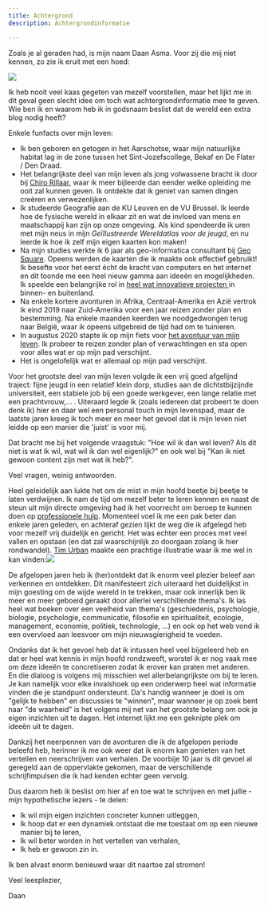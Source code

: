 ```yaml
---
title: Achtergrond
description: Achtergrondinformatie

---
```

Zoals je al geraden had, is mijn naam Daan Asma. Voor zij die mij niet kennen, zo zie ik eruit met een hoed:

![](/images/img_20200920_184202.jpg)

Ik heb nooit veel kaas gegeten van mezelf voorstellen, maar het lijkt me in dit geval geen slecht idee om toch wat achtergrondinformatie mee te geven. Wie ben ik en waarom heb ik in godsnaam beslist dat de wereld een extra blog nodig heeft?

Enkele funfacts over mijn leven:

* Ik ben geboren en getogen in het Aarschotse, waar mijn natuurlijke habitat lag in de zone tussen het Sint-Jozefscollege, Bekaf en De Flater / Den Draad.
* Het belangrijkste deel van mijn leven als jong volwassene bracht ik door bij [Chiro Rillaar](https://www.chirojongensrillaar.com "Chiro Rillaar"), waar ik meer bijleerde dan eender welke opleiding me ooit zal kunnen geven. Ik ontdekte dat ik geniet van samen dingen creëren en verwezenlijken.
* Ik studeerde Geografie aan de KU Leuven en de VU Brussel. Ik leerde hoe de fysische wereld in elkaar zit en wat de invloed van mens en maatschappij kan zijn op onze omgeving. Als kind spendeerde ik uren met mijn neus in mijn _Geïllustreerde Wereldatlas voor de jeugd_, en nu leerde ik hoe ik zelf mijn eigen kaarten kon maken!
* Na mijn studies werkte ik 6 jaar als geo-informatica consultant bij [Geo Square](https:///www.geosquare.eu "Geo Square"). Opeens werden de kaarten die ik maakte ook effectief gebruikt! Ik besefte voor het eerst écht de kracht van computers en het internet en dit toonde me een heel nieuw gamma aan ideeën en mogelijkheden. Ik speelde een belangrijke rol in [heel wat innovatieve projecten ](https://www.linkedin.com/in/daan-asma-218b7683   "Linkedin Daan")in binnen- en buitenland.
* Na enkele kortere avonturen in Afrika, Centraal-Amerika en Azië vertrok ik eind 2019 naar Zuid-Amerika voor een jaar reizen zonder plan en bestemming. Na enkele maanden keerden we noodgedwongen terug naar België, waar ik opeens uitgebreid de tijd had om te tuinieren.
* In augustus 2020 stapte ik op mijn fiets voor [het avontuur van mijn leven](https://www.polarsteps.com/DaanAsma/3718677-vive-le-velo "Polarsteps"). Ik probeer te reizen zonder plan of verwachtingen en sta open voor alles wat er op mijn pad verschijnt.
* Het is ongelofelijk wat er allemaal op mijn pad verschijnt.

Voor het grootste deel van mijn leven volgde ik een vrij goed afgelijnd traject: fijne jeugd in een relatief klein dorp, studies aan de dichtstbijzijnde universiteit, een stabiele job bij een goede werkgever, een lange relatie met een prachtvrouw,... . Uiteraard legde ik (zoals iedereen dat probeert te doen denk ik) hier en daar wel een personal touch in mijn levenspad, maar de laatste jaren kreeg ik toch meer en meer het gevoel dat ik mijn leven niet leidde op een manier die 'juist' is voor mij.

Dat bracht me bij het volgende vraagstuk: "Hoe wil ik dan wel leven? Als dit niet is wat ik wil, wat wil ik dan wel eigenlijk?" en ook wel bij "Kan ik niet gewoon content zijn met wat ik heb?".

Veel vragen, weinig antwoorden.

Heel geleidelijk aan lukte het om de mist in mijn hoofd beetje bij beetje te laten verdwijnen. Ik nam de tijd om mezelf beter te leren kennen en naast de steun uit mijn directe omgeving had ik het voorrecht om beroep te kunnen doen op [professionele hulp](https://www.elkeweemaes.be/ "Kairos - Elke"). Momenteel voel ik me een pak beter dan enkele jaren geleden, en achteraf gezien lijkt de weg die ik afgelegd heb voor mezelf vrij duidelijk en gericht. Het was echter een proces met veel vallen en opstaan (en dat zal waarschijnlijk zo doorgaan zolang ik hier rondwandel). [Tim Urban](https://waitbutwhy.com "Wait but Why?") maakte een prachtige illustratie waar ik me wel in kan vinden:![](/images/wbw_roller-coaster-1-2.png)

De afgelopen jaren heb ik (her)ontdekt dat ik enorm veel plezier beleef aan verkennen en ontdekken. Dit manifesteert zich uiteraard het duidelijkst in mijn goesting om de wijde wereld in te trekken, maar ook innerlijk ben ik meer en meer geboeid geraakt door allerlei verschillende thema's. Ik las heel wat boeken over een veelheid van thema's (geschiedenis, psychologie, biologie, psychologie, communicatie, filosofie en spiritualiteit, ecologie, management, economie, politiek, technologie, ...) en ook op het web vond ik een overvloed aan leesvoer om mijn nieuwsgierigheid te voeden.

Ondanks dat ik het gevoel heb dat ik intussen heel veel bijgeleerd heb en dat er heel wat kennis in mijn hoofd rondzweeft, worstel ik er nog vaak mee om deze ideeën te concretiseren zodat ik erover kan praten met anderen. En die dialoog is volgens mij misschien wel allerbelangrijkste om bij te leren. Je kan namelijk voor elke invalshoek op een onderwerp heel wat informatie vinden die je standpunt ondersteunt. Da's handig wanneer je doel is om "gelijk te hebben" en discussies te "winnen", maar wanneer je op zoek bent naar "de waarheid" is het volgens mij net van het grootste belang om ook je eigen inzichten uit te dagen. Het internet lijkt me een geknipte plek om ideeën uit te dagen.

Dankzij het neerpennen van de avonturen die ik de afgelopen periode beleefd heb, herinner ik me ook weer dat ik enorm kan genieten van het vertellen en neerschrijven van verhalen. De voorbije 10 jaar is dit gevoel al geregeld aan de oppervlakte gekomen, maar de verschillende schrijfimpulsen die ik had kenden echter geen vervolg.

Dus daarom heb ik beslist om hier af en toe wat te schrijven en met jullie - mijn hypothetische lezers - te delen:

* Ik wil mijn eigen inzichten concreter kunnen uitleggen,
* Ik hoop dat er een dynamiek ontstaat die me toestaat om op een nieuwe manier bij te leren,
* Ik wil beter worden in het vertellen van verhalen,
* Ik heb er gewoon zin in.

Ik ben alvast enorm benieuwd waar dit naartoe zal stromen! 

Veel leesplezier,

Daan
